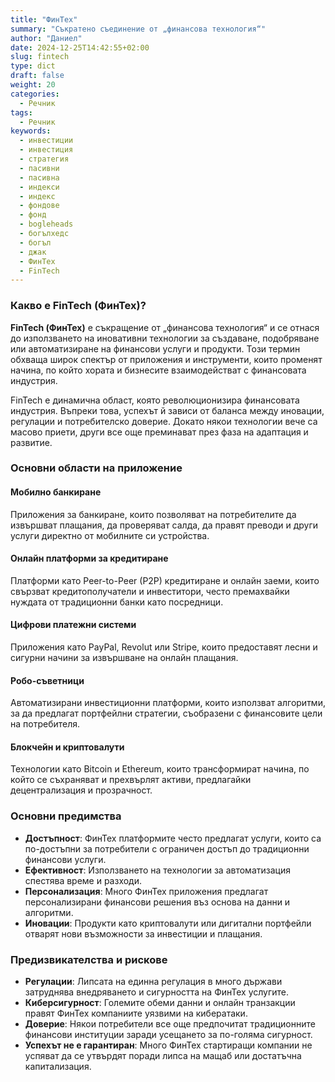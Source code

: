 ```yaml
---
title: "ФинТех"
summary: "Съкратено съединение от „финансова технология“"
author: "Даниел"
date: 2024-12-25T14:42:55+02:00
slug: fintech
type: dict
draft: false
weight: 20
categories:
  - Речник
tags:
  - Речник
keywords:
  - инвестиции
  - инвестиция
  - стратегия
  - пасивни
  - пасивна
  - индекси
  - индекс
  - фондове
  - фонд
  - bogleheads
  - богълхедс
  - богъл
  - джак
  - ФинТех
  - FinTech
---
```


### Какво е FinTech (ФинТех)?

**FinTech (ФинТех)** е съкращение от „финансова технология“ и се отнася до използването на иновативни технологии за създаване, подобряване или автоматизиране на финансови услуги и продукти. Този термин обхваща широк спектър от приложения и инструменти, които променят начина, по който хората и бизнесите взаимодействат с финансовата индустрия.

FinTech е динамична област, която революционизира финансовата индустрия. Въпреки това, успехът й зависи от баланса между иновации, регулации и потребителско доверие. Докато някои технологии вече са масово приети, други все още преминават през фаза на адаптация и развитие.

### Основни области на приложение

#### Мобилно банкиране

Приложения за банкиране, които позволяват на потребителите да извършват плащания, да проверяват салда, да правят преводи и други услуги директно от мобилните си устройства.

#### Онлайн платформи за кредитиране

Платформи като Peer-to-Peer (P2P) кредитиране и онлайн заеми, които свързват кредитополучатели и инвеститори, често премахвайки нуждата от традиционни банки като посредници.

#### Цифрови платежни системи

Приложения като PayPal, Revolut или Stripe, които предоставят лесни и сигурни начини за извършване на онлайн плащания.

#### Робо-съветници

Автоматизирани инвестиционни платформи, които използват алгоритми, за да предлагат портфейлни стратегии, съобразени с финансовите цели на потребителя.

#### Блокчейн и криптовалути

Технологии като Bitcoin и Ethereum, които трансформират начина, по който се съхраняват и прехвърлят активи, предлагайки децентрализация и прозрачност.

### Основни предимства

-   **Достъпност**: ФинТех платформите често предлагат услуги, които са по-достъпни за потребители с ограничен достъп до традиционни финансови услуги.
-   **Ефективност**: Използването на технологии за автоматизация спестява време и разходи.
-   **Персонализация**: Много ФинТех приложения предлагат персонализирани финансови решения въз основа на данни и алгоритми.
-   **Иновации**: Продукти като криптовалути или дигитални портфейли отварят нови възможности за инвестиции и плащания.

### Предизвикателства и рискове

- **Регулации**: Липсата на единна регулация в много държави затруднява внедряването и сигурността на ФинТех услугите.
- **Киберсигурност**: Големите обеми данни и онлайн транзакции правят ФинТех компаниите уязвими на кибератаки.
- **Доверие**: Някои потребители все още предпочитат традиционните финансови институции заради усещането за по-голяма сигурност.
- **Успехът не е гарантиран**: Много ФинТех стартиращи компании не успяват да се утвърдят поради липса на мащаб или достатъчна капитализация.


